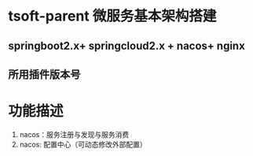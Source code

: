 # tsoft-parent 微服务基本架构搭建
## springboot2.x+ springcloud2.x + nacos+ nginx

## 所用插件版本号

# 功能描述

1. nacos：服务注册与发现与服务消费
2. nacos: 配置中心（可动态修改外部配置）


